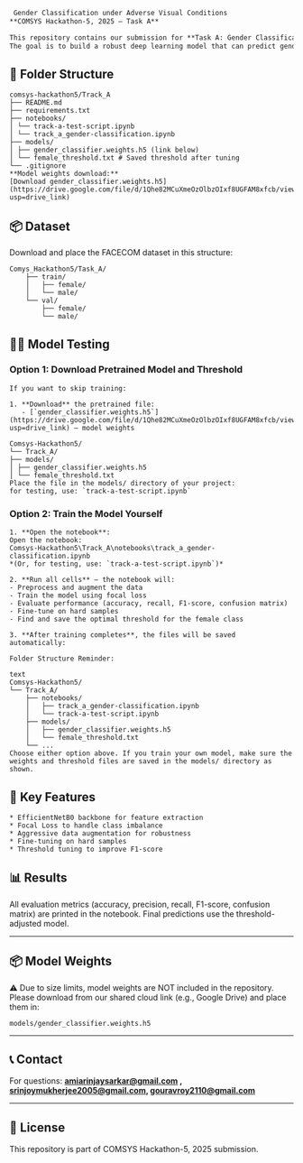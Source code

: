 ```markdown
 Gender Classification under Adverse Visual Conditions
**COMSYS Hackathon-5, 2025 – Task A**

This repository contains our submission for **Task A: Gender Classification**.  
The goal is to build a robust deep learning model that can predict gender (Female/Male) from face images captured under challenging conditions (blur, fog, low light, rain, etc.) using the **FACECOM** dataset.
````

## 📂 Folder Structure
````
comsys-hackathon5/Track_A
├── README.md
├── requirements.txt
├── notebooks/
│ └── track-a-test-script.ipynb
│ └── track_a_gender-classification.ipynb
├── models/
│ ├── gender_classifier.weights.h5 (link below)
│ └── female_threshold.txt # Saved threshold after tuning
└── .gitignore
**Model weights download:**  
[Download gender_classifier.weights.h5](https://drive.google.com/file/d/1Qhe82MCuXmeOzOlbzOIxf8UGFAM8xfcb/view?usp=drive_link)
````

## 📦 Dataset

Download and place the FACECOM dataset in this structure:

````
Comys_Hackathon5/Task_A/
    ├── train/
    │   ├── female/
    │   └── male/
    └── val/
        ├── female/
        └── male/

````
## **🏋️‍♂️ Model Testing**


### **Option 1: Download Pretrained Model and Threshold**
````
If you want to skip training:

1. **Download** the pretrained file:
   - [`gender_classifier.weights.h5`](https://drive.google.com/file/d/1Qhe82MCuXmeOzOlbzOIxf8UGFAM8xfcb/view?usp=drive_link) – model weights

Comsys-Hackathon5/
└── Track_A/
├── models/
│ ├── gender_classifier.weights.h5
│ └── female_threshold.txt
Place the file in the models/ directory of your project:
for testing, use: `track-a-test-script.ipynb`
````
### **Option 2: Train the Model Yourself**
````
1. **Open the notebook**:
Open the notebook:
Comsys-Hackathon5\Track_A\notebooks\track_a_gender-classification.ipynb
*(Or, for testing, use: `track-a-test-script.ipynb`)*

2. **Run all cells** – the notebook will:
- Preprocess and augment the data
- Train the model using focal loss
- Evaluate performance (accuracy, recall, F1-score, confusion matrix)
- Fine-tune on hard samples
- Find and save the optimal threshold for the female class

3. **After training completes**, the files will be saved automatically:

Folder Structure Reminder:

text
Comsys-Hackathon5/
└── Track_A/
    ├── notebooks/
    │   ├── track_a_gender-classification.ipynb
    │   └── track-a-test-script.ipynb
    ├── models/
    │   ├── gender_classifier.weights.h5
    │   └── female_threshold.txt
    └── ...
Choose either option above. If you train your own model, make sure the weights and threshold files are saved in the models/ directory as shown.
````
## 📌 Key Features
````
* EfficientNetB0 backbone for feature extraction
* Focal Loss to handle class imbalance
* Aggressive data augmentation for robustness
* Fine-tuning on hard samples
* Threshold tuning to improve F1-score
````


## 📊 Results

All evaluation metrics (accuracy, precision, recall, F1-score, confusion matrix) are printed in the notebook.
Final predictions use the threshold-adjusted model.

---

## 📦 Model Weights

⚠️ Due to size limits, model weights are NOT included in the repository.
Please download from our shared cloud link (e.g., Google Drive) and place them in:

```
models/gender_classifier.weights.h5
```

---

## 📞 Contact

For questions: **amiarinjaysarkar@gmail.com , srinjoymukherjee2005@gmail.com, gouravroy2110@gmail.com**

---

## 📝 License

This repository is part of COMSYS Hackathon-5, 2025 submission.
